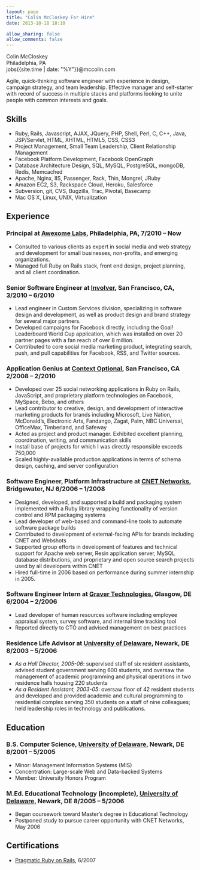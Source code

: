 ```yaml
---
layout: page
title: "Colin McCloskey For Hire"
date: 2013-10-18 18:10

allow_sharing: false
allow_comments: false
---
```


Colin McCloskey  
Philadelphia, PA  
jobs{{site.time | date: "%Y"}}@mccolin.com

Agile, quick-thinking software engineer with experience in design, campaign strategy,
and team leadership. Effective manager and self-starter with record of success in
multiple stacks and platforms looking to unite people with common interests and goals.


## Skills

 - Ruby, Rails, Javascript, AJAX, JQuery, PHP, Shell, Perl, C, C++, Java, JSP/Servlet, HTML, XHTML, HTML5, CSS, CSS3
 - Project Management, Small Team Leadership, Client Relationship Management
 - Facebook Platform Development, Facebook OpenGraph
 - Database Architecture Design, SQL, MySQL, PostgreSQL, mongoDB, Redis, Memcached
 - Apache, Nginx, IIS, Passenger, Rack, Thin, Mongrel, JRuby
 - Amazon EC2, S3, Rackspace Cloud, Heroku, Salesforce
 - Subversion, git, CVS, Bugzilla, Trac, Pivotal, Basecamp
 - Mac OS X, Linux, UNIX, Virtualization


## Experience

### Principal at [Awexome Labs](http://awexomelabs.com), Philadelphia, PA, 7/2010 &ndash; Now
 - Consulted to various clients as expert in social media and web strategy and development for small businesses, non-profits, and emerging organizations.
 - Managed full Ruby on Rails stack, front end design, project planning, and all client coordination.

### Senior Software Engineer at [Involver](http://involver.com), San Francisco, CA, 3/2010 &ndash; 6/2010
 - Lead engineer in Custom Services division, specializing in software design and development, as well as product design and brand strategy for several major partners.
 - Developed campaigns for Facebook directly, including the Goal! Leaderboard World Cup application, which was installed on over 20 partner pages with a fan reach of over 8 million.
 - Contributed to core social media marketing product, integrating search, push, and pull capabilities for Facebook, RSS, and Twitter sources.

### Application Genius at [Context Optional](http://contextoptional.com), San Francisco, CA 2/2008 &ndash; 2/2010
 - Developed over 25 social networking applications in Ruby on Rails, JavaScript, and proprietary platform technologies on Facebook, MySpace, Bebo, and others
 - Lead contributor to creative, design, and development of interactive marketing products for brands including Microsoft, Live Nation, McDonald’s, Electronic Arts, Fandango, Zagat, Palm, NBC Universal, OfficeMax, Timberland, and Safeway
 - Acted as project and product manager. Exhibited excellent planning, coordination, writing, and communication skills
 - Install base of projects for which I was directly responsible exceeds 750,000
 - Scaled highly-available production applications in terms of schema design, caching, and server configuration

### Software Engineer, Platform Infrastructure at [CNET Networks](http://cnetnetworks.com), Bridgewater, NJ  6/2006 &ndash; 1/2008
 - Designed, developed, and supported a build and packaging system implemented with a Ruby library wrapping functionality of version control and RPM packaging systems
 - Lead developer of web-based and command-line tools to automate software package builds
 - Contributed to development of external-facing APIs for brands including CNET and Webshots
 - Supported group efforts in development of features and technical support for Apache web server, Resin application server, MySQL database distributions, and proprietary and open source search projects used by all developers within CNET
 - Hired full-time in 2006 based on performance during summer internship in 2005.


### Software Engineer Intern at [Graver Technologies](http://www.gravertech.com/), Glasgow, DE 6/2004 &ndash; 2/2006
 - Lead developer of human resources software including employee appraisal system, survey software, and internal time tracking tool
 - Reported directly to CTO and advised management on best practices

### Residence Life Advisor at [University of Delaware](http://www.udel.edu/reslife), Newark, DE 8/2003 &ndash; 5/2006
 - *As a Hall Director, 2005-06*: supervised staff of six resident assistants, advised student government serving 600 students, and oversaw the management of academic programming and physical operations in two residence halls housing 220 students</li>
 - *As a Resident Assistant, 2003-05*: oversaw floor of 42 resident students and developed and provided academic and cultural programming to residential complex serving 350 students on a staff of nine colleagues; held leadership roles in technology and publications.</li>


## Education

### B.S. Computer Science, [University of Delaware](http://udel.edu), Newark, DE 8/2001 &ndash; 5/2005
 - Minor: Management Information Systems (MIS)
 - Concentration: Large-scale Web and Data-backed Systems
 - Member: University Honors Program

### M.Ed. Educational Technology (incomplete), [University of Delaware](http://udel.edu), Newark, DE 8/2005 &ndash; 5/2006
 - Began coursework toward Master’s degree in Educational Technology
 - Postponed study to pursue career opportunity with CNET Networks, May 2006


## Certifications
 - [Pragmatic Ruby on Rails](http://pragmaticstudio.com/), 6/2007

